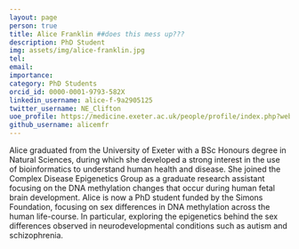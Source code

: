 ```yaml
---
layout: page
person: true
title: Alice Franklin ##does this mess up???
description: PhD Student
img: assets/img/alice-franklin.jpg 
tel: 
email: 
importance: 
category: PhD Students
orcid_id: 0000-0001-9793-582X
linkedin_username: alice-f-9a2905125
twitter_username: NE_Clifton
uoe_profile: https://medicine.exeter.ac.uk/people/profile/index.php?web_id=Alice_Franklin
github_username: alicemfr
---
```

<!-- DESCRIPTION - PLEASE EDIT THE BELOW -->
Alice graduated from the University of Exeter with a BSc Honours degree in Natural Sciences, during which she developed a strong interest in the use of bioinformatics to understand human health and disease. She joined the Complex Disease Epigenetics Group as a graduate research assistant focusing on the DNA methylation changes that occur during human fetal brain development. Alice is now a PhD student funded by the Simons Foundation, focusing on sex differences in DNA methylation across the human life-course. In particular, exploring the epigenetics behind the sex differences observed in neurodevelopmental conditions such as autism and schizophrenia.

